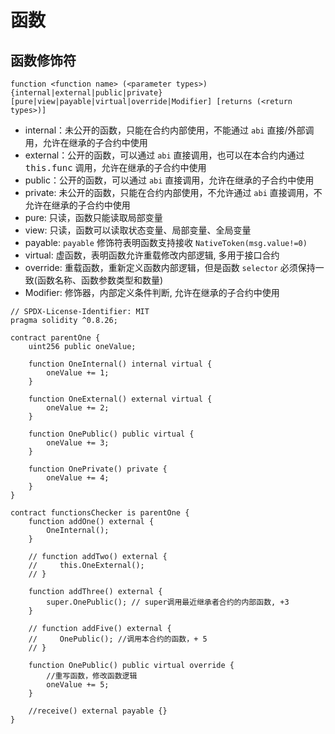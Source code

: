 # 函数
## 函数修饰符
`function <function name> (<parameter types>) {internal|external|public|private} [pure|view|payable|virtual|override|Modifier] [returns (<return types>)]`
- internal：未公开的函数，只能在合约内部使用，不能通过 `abi` 直接/外部调用，允许在继承的子合约中使用
- external：公开的函数，可以通过 `abi` 直接调用，也可以在本合约内通过 <kbd>this.func</kbd> 调用，允许在继承的子合约中使用
- public：公开的函数，可以通过 `abi` 直接调用，允许在继承的子合约中使用
- private: 未公开的函数，只能在合约内部使用，不允许通过 `abi` 直接调用，不允许在继承的子合约中使用
- pure: 只读，函数只能读取局部变量
- view: 只读，函数可以读取状态变量、局部变量、全局变量
- payable: `payable` 修饰符表明函数支持接收 `NativeToken(msg.value!=0)`
- virtual: 虚函数，表明函数允许重载修改内部逻辑, 多用于接口合约
- override: 重载函数，重新定义函数内部逻辑，但是函数 `selector` 必须保持一致(函数名称、函数参数类型和数量)
- Modifier: 修饰器，内部定义条件判断, 允许在继承的子合约中使用
```solidity
// SPDX-License-Identifier: MIT
pragma solidity ^0.8.26;

contract parentOne {
    uint256 public oneValue;

    function OneInternal() internal virtual {
        oneValue += 1;
    }

    function OneExternal() external virtual {
        oneValue += 2;
    }

    function OnePublic() public virtual {
        oneValue += 3;
    }

    function OnePrivate() private {
        oneValue += 4;
    }
}

contract functionsChecker is parentOne {
    function addOne() external {
        OneInternal();
    }

    // function addTwo() external {
    //     this.OneExternal();
    // }

    function addThree() external {
        super.OnePublic(); // super调用最近继承者合约的内部函数, +3
    }

    // function addFive() external {
    //     OnePublic(); //调用本合约的函数，+ 5
    // }

    function OnePublic() public virtual override {
        //重写函数，修改函数逻辑
        oneValue += 5;
    }

    //receive() external payable {}
}
```
